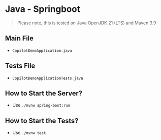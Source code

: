 # Java - Springboot

> Please note, this is tested on Java OpenJDK 21 (LTS) and Maven 3.9

## Main File

- `CopilotDemoApplication.java`

## Tests File

- `CopilotDemoApplicationTests.java`

## How to Start the Server?

- Use `./mvnw spring-boot:run`

## How to Start the Tests?

- Use `./mvnw test`